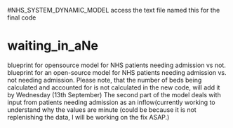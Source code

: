 #NHS_SYSTEM_DYNAMIC_MODEL
access the text file named this for the final code 



# waiting_in_aNe
blueprint for opensource model for NHS patients needing admission vs not.
blueprint for an open-source model for NHS patients needing admission vs. not needing admission. Please note, that the number of beds being calculated and accounted for is not calculated in the new code, will add it by Wednesday (13th September) The second part of the model deals with input from patients needing admission as an inflow(currently working to understand why the values are minute (could be because it is not replenishing the data, I will be working on the fix ASAP.)

